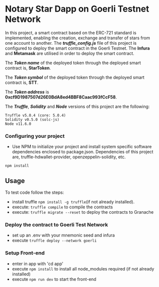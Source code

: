 # Notary Star Dapp on Goerli Testnet Network

In this project, a smart contract based on the ERC-721 standard is implemented, enabling the creation, exchange and transfer of stars from one account to another. The **_truffle_config.js_** file of this project is configured to deploy the smart contract in the Goerli Testnet. The **Infura** and **Metamask** are utilised in order to deploy the smart contract.

The **_Token name_** of the deployed token through the deployed smart contract is, **StarToken**.

The **_Token symbol_** of the deployed token through the deployed smart contract is, **STT**.

The **_Token address_** is **0xcf9D1987507d26E0BdA8ed4BBF8Caac993fCcF58**.

The **_Truffle_**, **_Solidity_** and **_Node_** versions of this project are the following:

```
Truffle v5.0.4 (core: 5.0.4)
Solidity v0.5.0 (solc-js)
Node v11.6.0
```

### Configuring your project

- Use NPM to initialize your project and install system specific software dependencies enclosed to package.json. Dependencies of this project are, truffle-hdwallet-provider, openzeppelin-solidity, etc.

```
npm install
```

## Usage

To test code follow the steps:

- install truffle `npm install -g truffle`(if not already installed).
- execute: `truffle compile` to compile the contracts
- execute: `truffle migrate --reset` to deploy the contracts to Granache

### Deploy the contract to Goerli Test Network

- set up an .env with your mnemonic seed and infura
- execute `truffle deploy --network goerli`

### Setup Front-end

- enter in app with 'cd app'
- execute `npm install` to install all node_modules required (if not already installed)
- execute `npm run dev` to start the front-end
